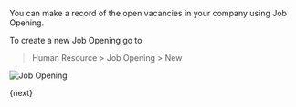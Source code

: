 You can make a record of the open vacancies in your company using Job Opening.

To create a new Job Opening go to 

> Human Resource > Job Opening > New

<img class="screenshot" alt="Job Opening" src="/assets/manual_erpnext_com/img/human-resources/job-opening.png">


{next}